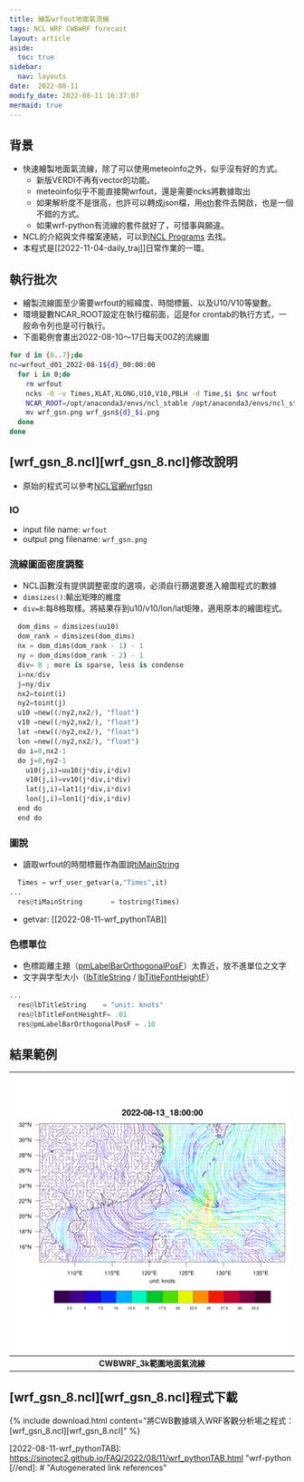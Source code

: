 ```yaml
---
title: 繪製wrfout地面氣流線
tags: NCL WRF CWBWRF forecast
layout: article
aside:
  toc: true
sidebar:
  nav: layouts
date:  2022-08-11
modify_date: 2022-08-11 16:37:07
mermaid: true
---
```

## 背景
- 快速繪製地面氣流線，除了可以使用meteoinfo之外，似乎沒有好的方式。
  - 新版VERDI不再有vector的功能。
  - meteoinfo似乎不能直接開wrfout，還是需要ncks將數據取出
  - 如果解析度不是很高，也許可以轉成json檔，用[eth][eth]套件去開啟，也是一個不錯的方式。
  - 如果wrf-python有流線的套件就好了，可惜事與願違。
- NCL的介紹與文件檔案連結，可以到[NCL Programs](https://sinotec2.github.io/Focus-on-Air-Quality/utilities/Graphics/NCL) 去找。
- 本程式是[[2022-11-04-daily_traj]]日常作業的一環。

## 執行批次
- 繪製流線圖至少需要wrfout的經緯度、時間標籤、以及U10/V10等變數。
- 環境變數NCAR_ROOT設定在執行檔前面，這是for crontab的執行方式，一般命令列也是可行執行。
- 下面範例會畫出2022-08-10～17日每天00Z的流線圖

```bash
for d in {0..7};do 
nc=wrfout_d01_2022-08-1${d}_00:00:00
  for i in 0;do 
    rm wrfout
    ncks -O -v Times,XLAT,XLONG,U10,V10,PBLH -d Time,$i $nc wrfout
    NCAR_ROOT=/opt/anaconda3/envs/ncl_stable /opt/anaconda3/envs/ncl_stable/bin/ncl ~/NCL_scripts/streamline/wrf_gsn_8.ncl
    mv wrf_gsn.png wrf_gsn${d}_$i.png
  done
done
```

## [wrf_gsn_8.ncl][wrf_gsn_8.ncl]修改說明
- 原始的程式可以參考[NCL官網wrfgsn](https://www.ncl.ucar.edu/Applications/Scripts/wrf_gsn_8.ncl)

### IO
- input file name: `wrfout`
- output png filename: `wrf_gsn.png`

### 流線圖面密度調整
- NCL函數沒有提供調整密度的選項，必須自行篩選要進入繪圖程式的數據
- `dimsizes()`:輸出矩陣的維度
- `div=8`:每8格取樣。將結果存到u10/v10/lon/lat矩陣，適用原本的繪圖程式。

```python
  dom_dims = dimsizes(uu10)
  dom_rank = dimsizes(dom_dims)
  nx = dom_dims(dom_rank - 1) - 1
  ny = dom_dims(dom_rank - 2) - 1
  div= 8 ; more is sparse, less is condense
  i=nx/div
  j=ny/div
  nx2=toint(i)
  ny2=toint(j)
  u10 =new((/ny2,nx2/), "float")
  v10 =new((/ny2,nx2/), "float")
  lat =new((/ny2,nx2/), "float")
  lon =new((/ny2,nx2/), "float")
  do i=0,nx2-1
  do j=0,ny2-1
    u10(j,i)=uu10(j*div,i*div)
    v10(j,i)=vv10(j*div,i*div)
    lat(j,i)=lat1(j*div,i*div)
    lon(j,i)=lon1(j*div,i*div)
  end do
  end do
```

### 圖說

- 讀取wrfout的時間標籤作為圖說[tiMainString](https://www.ncl.ucar.edu/Document/Graphics/Resources/ti.shtml#tiMainString)

```python
  Times = wrf_user_getvar(a,"Times",it)
...
  res@tiMainString       = tostring(Times)
```

- getvar: [[2022-08-11-wrf_pythonTAB]]

### 色標單位
- 色標距離主題（[pmLabelBarOrthogonalPosF](http://ncl.ucar.edu/Document/Graphics/Resources/pm.shtml#pmLabelBarOrthogonalPosF)）太靠近，放不進單位之文字
- 文字與字型大小（[lbTitleString](https://www.ncl.ucar.edu/Document/Graphics/Resources/lb.shtml#lbTitleString) / [lbTitleFontHeightF](https://www.ncl.ucar.edu/Document/Graphics/Resources/lb.shtml#lbTitleFontHeightF)）

```python
...
  res@lbTitleString    = "unit: knots"
  res@lbTitleFontHeightF= .01
  res@pmLabelBarOrthogonalPosF = .10
```
## 結果範例

| ![wrf_gsn.png](https://github.com/sinotec2/Focus-on-Air-Quality/raw/main/assets/images/wrf_gsn.png) |
|:--:|
| <b>CWBWRF_3k範圍地面氣流線 </b>|  

## [wrf_gsn_8.ncl][wrf_gsn_8.ncl]程式下載

{% include download.html content="將CWB數據填入WRF客觀分析場之程式：[wrf_gsn_8.ncl][wrf_gsn_8.ncl]" %}

[eth]: https://github.com/cambecc/earth "cambecc(2016), earth building, launching and etc on GitHub. "
[//begin]: # "Autogenerated link references for markdown compatibility"
[2022-08-11-wrf_pythonTAB]: https://sinotec2.github.io/FAQ/2022/08/11/wrf_pythonTAB.html "wrf-python
[//end]: # "Autogenerated link references"